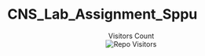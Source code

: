 # CNS_Lab_Assignment_Sppu

<p align='center'>Visitors Count <br><img align="center" alt="Repo Visitors" src="https://profile-counter.glitch.me/Mahesh33217/count.svg"/></p>
